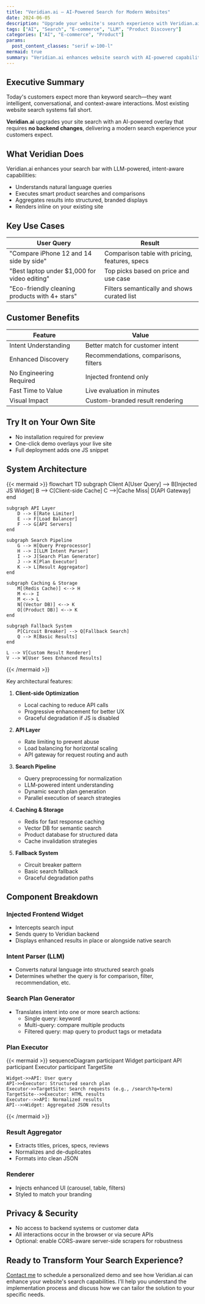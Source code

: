 ```yaml
---
title: "Veridian.ai – AI-Powered Search for Modern Websites"
date: 2024-06-05
description: "Upgrade your website's search experience with Veridian.ai. Intent-aware, LLM-powered, zero-integration solution for product discovery."
tags: ["AI", "Search", "E-commerce", "LLM", "Product Discovery"]
categories: ["AI", "E-commerce", "Product"]
params:
  post_content_classes: "serif w-100-l"
mermaid: true
summary: "Veridian.ai enhances website search with AI-powered capabilities, requiring no backend changes. Features include natural language understanding, smart product comparisons, and structured result displays."
---
```


## Executive Summary

Today's customers expect more than keyword search—they want intelligent, conversational, and context-aware interactions. Most existing website search systems fall short.

**Veridian.ai** upgrades your site search with an AI-powered overlay that requires **no backend changes**, delivering a modern search experience your customers expect.


## What Veridian Does

Veridian.ai enhances your search bar with LLM-powered, intent-aware capabilities:

- Understands natural language queries
- Executes smart product searches and comparisons
- Aggregates results into structured, branded displays
- Renders inline on your existing site



## Key Use Cases

| User Query | Result |
|------------|--------|
| "Compare iPhone 12 and 14 side by side" | Comparison table with pricing, features, specs |
| "Best laptop under $1,000 for video editing" | Top picks based on price and use case |
| "Eco-friendly cleaning products with 4+ stars" | Filters semantically and shows curated list |


## Customer Benefits

| Feature | Value |
|--------|-------|
| Intent Understanding | Better match for customer intent |
| Enhanced Discovery | Recommendations, comparisons, filters |
| No Engineering Required | Injected frontend only |
| Fast Time to Value | Live evaluation in minutes |
| Visual Impact | Custom-branded result rendering |


## Try It on Your Own Site

- No installation required for preview
- One-click demo overlays your live site
- Full deployment adds one JS snippet


## System Architecture

{{< mermaid >}}
flowchart TD
    subgraph Client
        A[User Query] --> B[Injected JS Widget]
        B --> C[Client-side Cache]
        C -->|Cache Miss| D[API Gateway]
    end

    subgraph API Layer
        D --> E[Rate Limiter]
        E --> F[Load Balancer]
        F --> G[API Servers]
    end

    subgraph Search Pipeline
        G --> H[Query Preprocessor]
        H --> I[LLM Intent Parser]
        I --> J[Search Plan Generator]
        J --> K[Plan Executor]
        K --> L[Result Aggregator]
    end

    subgraph Caching & Storage
        M[(Redis Cache)] <--> H
        M <--> I
        M <--> L
        N[(Vector DB)] <--> K
        O[(Product DB)] <--> K
    end

    subgraph Fallback System
        P[Circuit Breaker] --> Q[Fallback Search]
        Q --> R[Basic Results]
    end

    L --> V[Custom Result Renderer]
    V --> W[User Sees Enhanced Results]
{{< /mermaid >}}

Key architectural features:

1. **Client-side Optimization**
   - Local caching to reduce API calls
   - Progressive enhancement for better UX
   - Graceful degradation if JS is disabled

2. **API Layer**
   - Rate limiting to prevent abuse
   - Load balancing for horizontal scaling
   - API gateway for request routing and auth

3. **Search Pipeline**
   - Query preprocessing for normalization
   - LLM-powered intent understanding
   - Dynamic search plan generation
   - Parallel execution of search strategies

4. **Caching & Storage**
   - Redis for fast response caching
   - Vector DB for semantic search
   - Product database for structured data
   - Cache invalidation strategies

5. **Fallback System**
   - Circuit breaker pattern
   - Basic search fallback
   - Graceful degradation paths

## Component Breakdown

### Injected Frontend Widget

- Intercepts search input
- Sends query to Veridian backend
- Displays enhanced results in place or alongside native search

### Intent Parser (LLM)

- Converts natural language into structured search goals
- Determines whether the query is for comparison, filter, recommendation, etc.

### Search Plan Generator

- Translates intent into one or more search actions:
  - Single query: keyword
  - Multi-query: compare multiple products
  - Filtered query: map query to product tags or metadata

### Plan Executor

{{< mermaid >}}
sequenceDiagram
    participant Widget
    participant API
    participant Executor
    participant TargetSite

    Widget->>API: User query
    API->>Executor: Structured search plan
    Executor->>TargetSite: Search requests (e.g., /search?q=term)
    TargetSite-->>Executor: HTML results
    Executor-->>API: Normalized results
    API-->>Widget: Aggregated JSON results
{{< /mermaid >}}

### Result Aggregator

- Extracts titles, prices, specs, reviews
- Normalizes and de-duplicates
- Formats into clean JSON

### Renderer

- Injects enhanced UI (carousel, table, filters)
- Styled to match your branding

## Privacy & Security

- No access to backend systems or customer data
- All interactions occur in the browser or via secure APIs
- Optional: enable CORS-aware server-side scrapers for robustness

## Ready to Transform Your Search Experience?

[Contact me](/pages/contact) to schedule a personalized demo and see how Veridian.ai can enhance your website's search capabilities. I'll help you understand the implementation process and discuss how we can tailor the solution to your specific needs.

